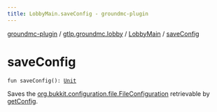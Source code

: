 ```yaml
---
title: LobbyMain.saveConfig - groundmc-plugin
---
```


[groundmc-plugin](../../index.html) / [gtlp.groundmc.lobby](../index.html) / [LobbyMain](index.html) / [saveConfig](.)

# saveConfig

`fun saveConfig(): `[`Unit`](https://kotlinlang.org/api/latest/jvm/stdlib/kotlin/-unit/index.html)

Saves the [org.bukkit.configuration.file.FileConfiguration](https://hub.spigotmc.org/javadocs/spigot/org/bukkit/configuration/file/FileConfiguration.html) retrievable by [getConfig](https://hub.spigotmc.org/javadocs/spigot/org/bukkit/plugin/java/JavaPlugin.html#getConfig()).

